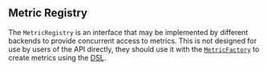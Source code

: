 ## Metric Registry

The `MetricRegistry` is an interface that may be implemented by different backends to provide concurrent access to
metrics. This is not designed for use by users of the API directly, they should use it with the [`MetricFactory`] to
create metrics using the [DSL](../interface/dsl.md).

[`MetricFactory`]: metric-factory.md
